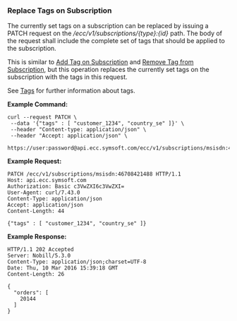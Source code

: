 ### Replace Tags on Subscription

The currently set tags on a subscription can be replaced by issuing a PATCH request on the _/ecc/v1/subscriptions/{type}:{id}_ path. The body of the request shall include the complete set of tags that should be applied to the subscription.

This is similar to [Add Tag on Subscription](/add-tag-to-subscription.md) and [Remove Tag from Subscription](/remove-tag-from-subscription.md), but this operation replaces the currently set tags on the subscription with the tags in this request.

See [Tags](/tags.md) for further information about tags.

**Example Command:**

```
curl --request PATCH \
 --data '{"tags" : [ "customer_1234", "country_se" ]}' \
 --header "Content-type: application/json" \
 --header "Accept: application/json" \
 https://user:password@api.ecc.symsoft.com/ecc/v1/subscriptions/msisdn:46708421488
```

**Example Request:**

```
PATCH /ecc/v1/subscriptions/msisdn:46708421488 HTTP/1.1
Host: api.ecc.symsoft.com
Authorization: Basic c3VwZXI6c3VwZXI=
User-Agent: curl/7.43.0
Content-Type: application/json
Accept: application/json
Content-Length: 44

{"tags" : [ "customer_1234", "country_se" ]}
```

**Example Response:**

```
HTTP/1.1 202 Accepted
Server: Nobill/5.3.0
Content-Type: application/json;charset=UTF-8
Date: Thu, 10 Mar 2016 15:39:18 GMT
Content-Length: 26

{
  "orders": [
    20144
  ]
}
```



